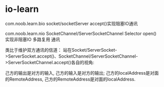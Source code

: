 # io-learn
<p>
com.noob.learn.bio  socket/socketServer accept()实现阻塞IO通讯
<p>
 com.noob.learn.nio  SocketChannel/ServerSocketChannel Selector open() 实现非阻塞IO 多路复用 通讯 

<p>
类比于维护双方通讯的信道：
站在Socket/ServerSocket->ServerSocket.accept()、SocketChannel/ServerSocketChannel->ServerSocketChannel.accept()各自的视角:
<p>己方的输出是对方的输入, 己方的输入是对方的输出; 己方的localAddress是对面的RemoteAddress, 己方的RemoteAddress是对面的localAddress.

